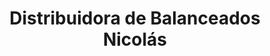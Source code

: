 ---
title: "Distribuidora de Balanceados Nicolás"
url: /alangasi/distribuidora-de-balanceados-nicolas/
shop: Allgemein
---